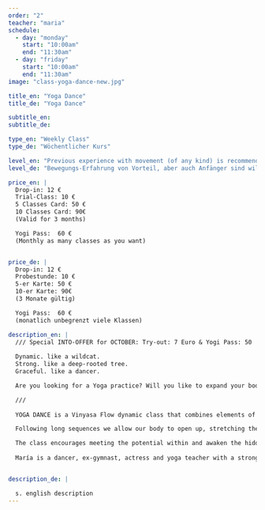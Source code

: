 ```yaml
---
order: "2"
teacher: "maria"
schedule:
  - day: "monday"
    start: "10:00am"
    end: "11:30am"
  - day: "friday"
    start: "10:00am"
    end: "11:30am"
image: "class-yoga-dance-new.jpg"

title_en: "Yoga Dance"
title_de: "Yoga Dance"

subtitle_en:
subtitle_de:

type_en: "Weekly Class"
type_de: "Wöchentlicher Kurs"

level_en: "Previous experience with movement (of any kind) is recommended, but  also suitable for commited beginers"
level_de: "Bewegungs-Erfahrung von Vorteil, aber auch Anfänger sind willkommen"

price_en: |
  Drop-in: 12 €  
  Trial-Class: 10 €  
  5 Classes Card: 50 €  
  10 Classes Card: 90€  
  (Valid for 3 months)

  Yogi Pass:  60 €  
  (Monthly as many classes as you want)


price_de: |
  Drop-in: 12 €  
  Probestunde: 10 €  
  5-er Karte: 50 €  
  10-er Karte: 90€  
  (3 Monate gültig)

  Yogi Pass:  60 €  
  (monatlich unbegrenzt viele Klassen)

description_en: |
  /// Special INTO-OFFER for OCTOBER: Try-out: 7 Euro & Yogi Pass: 50  Euro ///  
  
  Dynamic. like a wildcat.  
  Strong. like a deep-rooted tree.  
  Graceful. like a dancer.  

  Are you looking for a Yoga practice? Will you like to expand your body, increase your flexibility (body and mind), sharpen your awareness, embrace a physical practice in your life and find a silent inner place? If this calls you out. Come and try. We start on October the 2nd.  

  ///  
  
  YOGA DANCE is a Vinyasa Flow dynamic class that combines elements of contemporary dance (momentum, grace, flow, and expression), the primary and secondary series of Ashtanga Yoga (such as the asanas and transitions) and the balance of Yin and Yang energies. This class is dynamic and fluid, focusing equally on alignment, precision, expansion, flow, strength, flexibility, sensitivity and grace. We will work on opening the body, guiding the attention and focus to expand the surface, connecting to our sensitivity, flowing from one posture to another, looking for the places in between. We put accurate attention into the change from posture to posture (vinyasa), considering the postures the steps of a choreography we are dancing. Making the body more available and prepared to receive the transformative power of the asanas.  

  Following long sequences we allow our body to open up, stretching the muscles and tendons, calming down the system, while keeping ourselves active and ready, moving with the precision of a wild cat that’s ready to hunt, and keeping the inner peace of a whale. The practice considers the Yin and the Yang, the masculine and the feminine energy that we all carry within; allowing the students to experience the guidance of both energies in a non-stop physical journey. Savasana will serve us in the end, to let the practice affect us. Meditation comes in the end, when the body and the mind are ready to sit, in silence and complete inner and outer stillness. Influenced by the styles of Ashtanga Yoga, Yin-Yang Yoga and my experience in Gymnastics and Contemporary Dance.  

  The class encourages meeting the potential within and awaken the hidden forces, encountering and going beyond limits. Expanding and opening, uncovering and softening the body in order to meet freedom, emancipation and inner liberation. Honoring our temple, honoring the one who carries the soul. Our body.  
  
  María is a dancer, ex-gymnast, actress and yoga teacher with a strong artistic passion. She followed artistic gymnastics passionately for ten years competing on high level. Concerned about her health at a young age, her parents proposed a more balanced practice and reluctantly she became an athlete competing in velocity, pole and long jump. In university she studied Theater Arts, where her big passion for movement and art guided her to dance and to joining the professional company of Physical Theater and Dance “Rabos de Lagartija”. She later joined the “Dance Intensive Program” at Tanzfabrik Berlin where she trained in contemporary dance, GaGa, flying low, release, ballet, improvisation, movement research and instant composition. Currently she works in her own projects and teaches yoga, creative writing, and a series of workshops "The Poetry of the Body - Dance/ActionTheatre/Improvisation"


description_de: |

  s. english description
---
```

